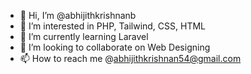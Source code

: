 - 👋 Hi, I’m @abhijithkrishnanb
- 👀 I’m interested in PHP, Tailwind, CSS, HTML
- 🌱 I’m currently learning Laravel
- 💞️ I’m looking to collaborate on Web Designing
- 📫 How to reach me @abhijithkrishnan54@gmail.com

<!---
abhiithk/abhiithk is a ✨ special ✨ repository because its `README.md` (this file) appears on your GitHub profile.
You can click the Preview link to take a look at your changes.
--->
